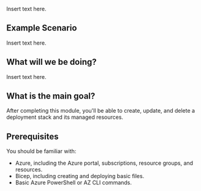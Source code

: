 Insert text here.

## Example Scenario

Insert text here.

## What will we be doing?

Insert text here.

## What is the main goal?

After completing this module, you'll be able to create, update, and delete a deployment stack and its managed resources.

## Prerequisites

You should be familiar with:

- Azure, including the Azure portal, subscriptions, resource groups, and resources.
- Bicep, including creating and deploying basic files.
- Basic Azure PowerShell or AZ CLI commands.
